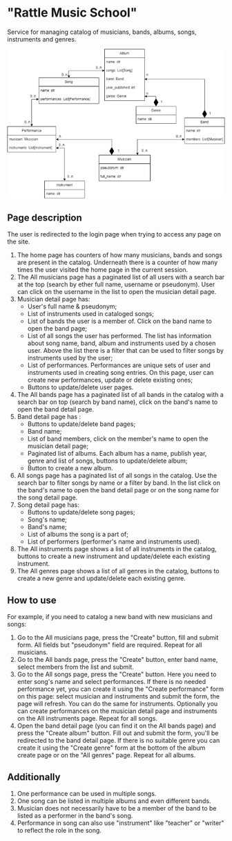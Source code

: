 # "Rattle Music School"

Service for managing catalog of musicians, bands, albums, songs, instruments and genres.

![project_diagram](rattle_music_school.png)

## Page description

The user is redirected to the login page when trying to access any page on the site.

1. The home page has counters of how many musicians, bands and songs are present in the catalog. Underneath there is a counter of how many times the user visited the home page in the current session.
2. The All musicians page has a paginated list of all users with a search bar at the top (search by ether full name, username or pseudonym). User can click on the username in the list to open the musician detail page.
3. Musician detail page has:
   - User's full name & pseudonym;
   - List of instruments used in cataloged songs;
   - List of bands the user is a member of. Click on the band name to open the band page;
   - List of all songs the user has performed. The list has information about song name, band, album and instruments used by a chosen user. Above the list there is a filter that can be used to filter songs by instruments used by the user;
   - List of performances. Performances are unique sets of user and instruments used in creating song entries. On this page, user can create new performances, update or delete existing ones;
   - Buttons to update/delete user pages.
4. The All bands page has a paginated list of all bands in the catalog with a search bar on top (search by band name), click on the band's name to open the band detail page.
5. Band detail page has :
   - Buttons to update/delete band pages;
   - Band name;
   - List of band members, click on the member's name to open the musician detail page;
   - Paginated list of albums. Each album has a name, publish year, genre and list of songs, buttons to update/delete album;
   - Button to create a new album.
6. All songs page has a paginated list of all songs in the catalog. Use the search bar to filter songs by name or a filter by band. In the list click on the band's name to open the band detail page or on the song name for the song detail page.
7. Song detail page has:
   - Buttons to update/delete song pages;
   - Song's name;
   - Band's name;
   - List of albums the song is a part of;
   - List of performers (performer's name and instruments used).
8. The All instruments page shows a list of all instruments in the catalog, buttons to create a new instrument and update/delete each existing instrument.
9. The All genres page shows a list of all genres in the catalog, buttons to create a new genre and update/delete each existing genre.

## How to use

For example, if you need to catalog a new band with new musicians and songs:

1. Go to the All musicians page, press the "Create" button, fill and submit form. All fields but "pseudonym" field are required. Repeat for all musicians.
2. Go to the All bands page, press the "Create" button, enter band name, select members from the list and submit.
3. Go to the All songs page, press the "Create" button. Here you need to enter song's name and select performances. If there is no needed performance yet, you can create it using the "Create performance" form on this page: select musician and instruments and submit the form, the page will refresh. You can do the same for instruments. Optionally you can create performances on the musician detail page and instruments on the All instruments page. Repeat for all songs.
4. Open the band detail page (you can find it on the All bands page) and press the "Create album" button. Fill out and submit the form, you'll be redirected to the band detail page. If there is no suitable genre you can create it using the "Create genre" form at the bottom of the album create page or on the "All genres" page. Repeat for all albums.

## Additionally

1. One performance can be used in multiple songs.
2. One song can be listed in multiple albums and even different bands.
3. Musician does not necessarily have to be a member of the band to be listed as a performer in the band's song.
4. Performance in song can also use "instrument" like "teacher" or "writer" to reflect the role in the song.
